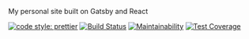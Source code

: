 My personal site built on Gatsby and React

[![code style: prettier](https://img.shields.io/badge/code_style-prettier-ff69b4.svg?style=flat-square)](https://github.com/prettier/prettier)
[![Build Status](https://travis-ci.com/Rishiswaz/personal-site.svg?branch=master)](https://travis-ci.com/Rishiswaz/personal-site)
[![Maintainability](https://api.codeclimate.com/v1/badges/6d2b3d8ad8e4346f04f7/maintainability)](https://codeclimate.com/github/Rishiswaz/personal-site/maintainability)
[![Test Coverage](https://api.codeclimate.com/v1/badges/6d2b3d8ad8e4346f04f7/test_coverage)](https://codeclimate.com/github/Rishiswaz/personal-site/test_coverage)
